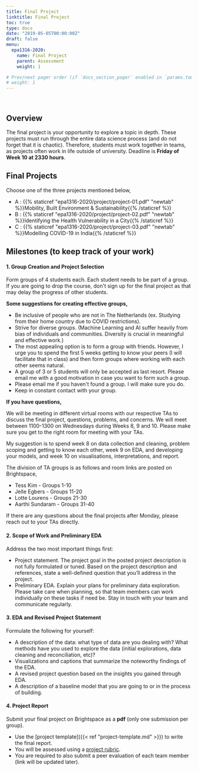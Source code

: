 ```yaml
---
title: Final Project
linktitle: Final Project
toc: true
type: docs
date: "2019-05-05T00:00:00Z"
draft: false
menu:
  epa1316-2020:
    name: Final Project
    parent: Assessment
    weight: 1

# Prev/next pager order (if `docs_section_pager` enabled in `params.toml`)
# weight: 1
---
```


<br/>

## Overview

The final project is your opportunity to explore a topic in depth. These projects must run through the entire data science process (and do not forget that it is chaotic). Therefore, students must work together in teams, as projects often work in life outside of university. Deadline is **Friday of Week 10 at 2330 hours**.

## Final Projects

Choose one of the three projects mentioned below,

* A : {{% staticref "epa1316-2020/project/project-01.pdf" "newtab" %}}Mobility, Built Environment & Sustainability{{% /staticref %}}
* B : {{% staticref "epa1316-2020/project/project-02.pdf" "newtab" %}}Identifying the Health Vulnerability in a City{{% /staticref %}}
* C : {{% staticref "epa1316-2020/project/project-03.pdf" "newtab" %}}Modelling COVID-19 in India{{% /staticref %}}

## Milestones (to keep track of your work)

#### 1. Group Creation and Project Selection
Form groups of 4 students each. Each student needs to be part of a group. If you are going to drop the course, don't sign up for the final project as that may delay the progress of other students. 

**Some suggestions for creating effective groups,**

- Be inclusive of people who are not in The Netherlands (ex. Studying from their home country due to COVID restrictions).
- Strive for diverse groups. (Machine Learning and AI suffer heavily from bias of individuals and communities. Diversity is crucial in meaningful and effective work.) 
- The most appealing option is to form a group with friends. However, I urge you to spend the first 5 weeks getting to know your peers (I will facilitate that in class) and then form groups where working with each other seems natural.
- A group of 3 or 5 students will only be accepted as last resort. Please email me with a good motivation in case you want to form such a group.
- Please email me if you haven't found a group. I will make sure you do. 
- Keep in constant contact with your group.

**If you have questions,**

We will be meeting in different virtual rooms with our respective TAs to discuss the final project, questions, problems, and concerns. We will meet between 1100-1300 on Wednesdays during Weeks 8, 9 and 10. Please make sure you get to the right room for meeting with your TAs. 

My suggestion is to spend week 8 on data collection and cleaning, problem scoping and getting to know each other, week 9 on EDA, and developing your models, and week 10 on visualisations, interpretations, and report. 

The division of TA groups is as follows and room links are posted on Brightspace, 

- Tess Kim - Groups 1-10
- Jelle Egbers - Groups 11-20
- Lotte Lourens - Groups 21-30
- Aarthi Sundaram - Groups 31-40

If there are any questions about the final projects after Monday, please reach out to your TAs directly. 

#### 2. Scope of Work and Preliminary EDA
Address the two most important things first:
- Project statement. The project goal in the posted project description is not fully formulated or tuned. Based on the project description and references, state a well-defined question that you’ll address in the project.
- Preliminary EDA. Explain your plans for preliminary data exploration. Please take care when planning, so that team members can work individually on these tasks if need be. Stay in touch with your team and communicate regularly.

#### 3. EDA and Revised Project Statement
Formulate the following for yourself:
- A description of the data: what type of data are you dealing with? What methods have
you used to explore the data (initial explorations, data cleaning and reconciliation, etc)?
- Visualizations and captions that summarize the noteworthy findings of the EDA.
- A revised project question based on the insights you gained through EDA.
- A description of a baseline model that you are going to or in the process of building.

#### 4. Project Report
Submit your final project on Brightspace as a **pdf** (only one submission per group).
- Use the [project template]({{< ref "project-template.md" >}}) to write the final report.
- You will be assessed using a [project rubric](../../resources/project-rubric.pdf).
- You are required to also submit a peer evaluation of each team member (link will be updated later).

